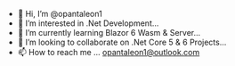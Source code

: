 - 👋 Hi, I’m @opantaleon1
- 👀 I’m interested in .Net Development...
- 🌱 I’m currently learning Blazor 6 Wasm & Server...
- 💞️ I’m looking to collaborate on .Net Core 5 & 6 Projects...
- 📫 How to reach me ... opantaleon1@outlook.com

<!---
opantaleon1/opantaleon1 is a ✨ special ✨ repository because its `README.md` (this file) appears on your GitHub profile.
You can click the Preview link to take a look at your changes.
--->
